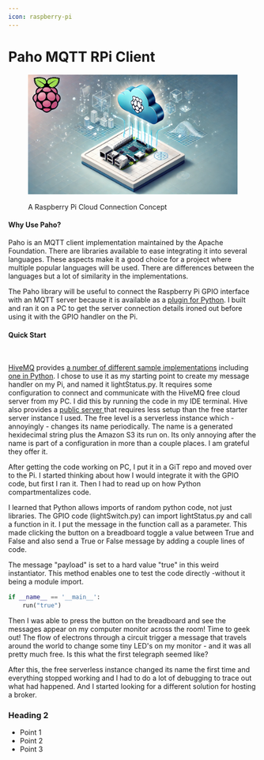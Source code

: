 ```yaml
---
icon: raspberry-pi
---
```


# Paho MQTT RPi Client

<figure><img src="../.gitbook/assets/PiCloudTwin2.webp" alt=""><figcaption><p>A Raspberry Pi Cloud Connection Concept</p></figcaption></figure>

#### Why Use Paho?

Paho is an MQTT client implementation maintained by the Apache Foundation. There are libraries available to ease integrating it into several languages. These aspects make it a good choice for a project where multiple popular languages will be used. There are differences between the languages but a lot of similarity in the implementations.

The Paho library will be useful to connect the Raspberry Pi GPIO interface with an MQTT server because it is available as a [plugin for Python](https://pypi.org/project/paho-mqtt/). I built and ran it on a PC to get the server connection details ironed out before using it with the GPIO handler on the Pi.

#### Quick Start

<figure><img src="https://www.hivemq.com/_app/immutable/assets/tw-hmq-logo.BOcxywQK.svg" alt="" width="188"><figcaption></figcaption></figure>

[HiveMQ](https://www.hivemq.com/) provides [a number of different sample implementations](https://www.hivemq.com/mqtt/mqtt-client-library-encyclopedia/) including [one in Python](https://www.hivemq.com/blog/mqtt-client-library-paho-python/). I chose to use it as my starting point to create my message handler on my Pi, and named it lightStatus.py. It requires some configuration to connect and communicate with the HiveMQ free cloud server from my PC. I did this by running the code in my IDE terminal. Hive also provides a [public server ](https://www.hivemq.com/demos/websocket-client/)that requires less setup than the free starter server instance I used. The free level is a serverless instance which - annoyingly - changes its name periodically. The name is a generated hexidecimal string plus the Amazon S3 its run on. Its only annoying after the name is part of a configuration in more than a couple places. I am grateful they offer it.

After getting the code working on PC, I put it in a GiT repo and moved over to the Pi. I started thinking about how I would integrate it with the GPIO code, but first I ran it. Then I had to read up on how Python compartmentalizes code.

I learned that Python allows imports of random python code, not just libraries. The GPIO code (lightSwitch.py) can import lightStatus.py and call a function in it. I put the message in the function call as a parameter. This made clicking the button on a breadboard toggle a value between True and False and also send a True or False message by adding a couple lines of code.&#x20;

The message "payload" is set to a hard value "true" in this weird instantiator. This method enables one to test the code directly -without it being a module import.

```python
if __name__ == '__main__':
    run("true")
```

Then I was able to press the button on the breadboard and see the messages appear on my computer monitor across the room! Time to geek out! The flow of electrons through a circuit trigger a message that travels around the world to change some tiny LED's on my monitor - and it was all pretty much free. Is this what the first telegraph seemed like?

After this, the free serverless instance changed its name the first time and everything stopped working and I had to do a lot of debugging to trace out what had happened. And I started looking for a different solution for hosting a broker.



### Heading 2

* Point 1
* Point 2
* Point 3
